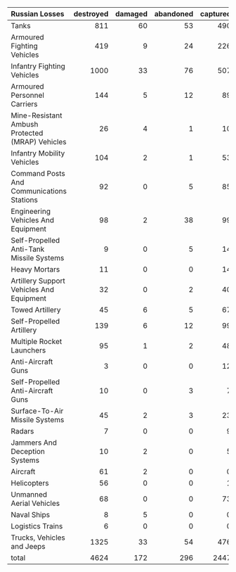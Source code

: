 | Russian Losses                                   |   destroyed |   damaged |   abandoned |   captured |   total |
|:-------------------------------------------------|------------:|----------:|------------:|-----------:|--------:|
| Tanks                                            |         811 |        60 |          53 |        490 |    1414 |
| Armoured Fighting Vehicles                       |         419 |         9 |          24 |        226 |     678 |
| Infantry Fighting Vehicles                       |        1000 |        33 |          76 |        507 |    1616 |
| Armoured Personnel Carriers                      |         144 |         5 |          12 |         89 |     250 |
| Mine-Resistant Ambush Protected  (MRAP) Vehicles |          26 |         4 |           1 |         10 |      41 |
| Infantry Mobility Vehicles                       |         104 |         2 |           1 |         53 |     160 |
| Command Posts And Communications Stations        |          92 |         0 |           5 |         85 |     182 |
| Engineering Vehicles And Equipment               |          98 |         2 |          38 |         99 |     237 |
| Self-Propelled Anti-Tank Missile Systems         |           9 |         0 |           5 |         14 |      28 |
| Heavy Mortars                                    |          11 |         0 |           0 |         14 |      25 |
| Artillery Support Vehicles And Equipment         |          32 |         0 |           2 |         40 |      74 |
| Towed Artillery                                  |          45 |         6 |           5 |         67 |     123 |
| Self-Propelled Artillery                         |         139 |         6 |          12 |         99 |     256 |
| Multiple Rocket Launchers                        |          95 |         1 |           2 |         48 |     146 |
| Anti-Aircraft Guns                               |           3 |         0 |           0 |         12 |      15 |
| Self-Propelled Anti-Aircraft Guns                |          10 |         0 |           3 |          7 |      20 |
| Surface-To-Air Missile Systems                   |          45 |         2 |           3 |         23 |      73 |
| Radars                                           |           7 |         0 |           0 |          9 |      16 |
| Jammers And Deception Systems                    |          10 |         2 |           0 |          5 |      17 |
| Aircraft                                         |          61 |         2 |           0 |          0 |      63 |
| Helicopters                                      |          56 |         0 |           0 |          1 |      57 |
| Unmanned Aerial Vehicles                         |          68 |         0 |           0 |         73 |     141 |
| Naval Ships                                      |           8 |         5 |           0 |          0 |      13 |
| Logistics Trains                                 |           6 |         0 |           0 |          0 |       6 |
| Trucks, Vehicles and Jeeps                       |        1325 |        33 |          54 |        476 |    1888 |
| total                                            |        4624 |       172 |         296 |       2447 |    7539 |